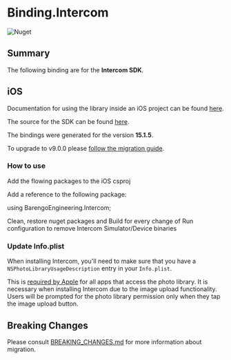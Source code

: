 # Binding.Intercom

![Nuget](https://img.shields.io/nuget/v/BarengoEngineering.Intercom.iOS)

## Summary

The following binding are for the **Intercom SDK**.

## iOS

Documentation for using the library inside an iOS project can be found [here](https://developers.intercom.com/docs/welcome).

The source for the SDK can be found [here](https://github.com/intercom/intercom-ios). 

The bindings were generated for the version **15.1.5**.

To upgrade to v9.0.0 please [follow the migration guide](https://developers.intercom.com/installing-intercom/docs/migrating-to-v9).

### How to use

Add the flowing packages to the iOS csproj

<PackageReference Condition="'$(Configuration)|$(Platform)' != 'Debug|iPhoneSimulator'" Include="BarengoEngineering.Intercom.iOS" Version="15.1.5.3" />
<PackageReference Condition="'$(Configuration)|$(Platform)' == 'Debug|iPhoneSimulator'" Include="BarengoEngineering.Intercom.iOS.Simulator" Version="15.1.5.3" />

Add a reference to the following package:

using BarengoEngineering.Intercom;


Clean, restore nuget packages and Build for every change of Run configuration to remove Intercom Simulator/Device binaries


### Update Info.plist


When installing Intercom, you'll need to make sure that you have a `NSPhotoLibraryUsageDescription` entry in your `Info.plist`.

This is [required by Apple](https://developer.apple.com/library/content/qa/qa1937/_index.html) for all apps that access the photo library. It is necessary when installing Intercom due to the image upload functionality. Users will be prompted for the photo library permission only when they tap the image upload button.

## Breaking Changes

Please consult [BREAKING_CHANGES.md](BREAKING_CHANGES.md) for more information about migration.
